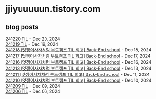 # jjiyuuuuun.tistory.com
## blog posts
[241220 TIL](https://jjiyuuuuun.tistory.com/34) - Dec 20, 2024<br>
[241219 TIL](https://jjiyuuuuun.tistory.com/33) - Dec 19, 2024<br>
[241218 [멋쟁이사자처럼 부트캠프 TIL 회고] Back-End school](https://jjiyuuuuun.tistory.com/32) - Dec 18, 2024<br>
[241217 [멋쟁이사자처럼 부트캠프 TIL 회고] Back-End school](https://jjiyuuuuun.tistory.com/31) - Dec 17, 2024<br>
[241216 [멋쟁이사자처럼 부트캠프 TIL 회고] Back-End school](https://jjiyuuuuun.tistory.com/30) - Dec 16, 2024<br>
[241213 [멋쟁이사자처럼 부트캠프 TIL 회고] Back-End school](https://jjiyuuuuun.tistory.com/29) - Dec 13, 2024<br>
[241211 [멋쟁이사자처럼 부트캠프 TIL 회고] Back-End school](https://jjiyuuuuun.tistory.com/28) - Dec 11, 2024<br>
[241210  [멋쟁이사자처럼 부트캠프 TIL 회고] Back-End school](https://jjiyuuuuun.tistory.com/27) - Dec 10, 2024<br>
[241209 TIL](https://jjiyuuuuun.tistory.com/26) - Dec 09, 2024<br>
[241206 TIL](https://jjiyuuuuun.tistory.com/25) - Dec 06, 2024<br>
